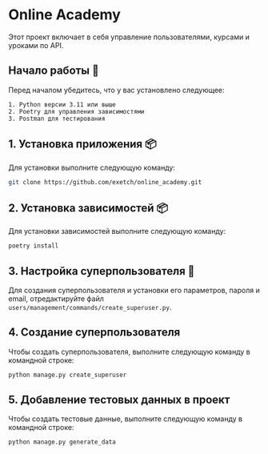 # Online Academy
Этот проект включает в себя управление пользователями, курсами и уроками по API.

## Начало работы 🚀

Перед началом убедитесь, что у вас установлено следующее:

    1. Python версии 3.11 или выше
    2. Poetry для управления зависимостями
    3. Postman для тестирования

## 1. Установка приложения 📦

Для установки выполните следующую команду:

```bash
git clone https://github.com/exetch/online_academy.git
```

## 2. Установка зависимостей 📦

Для установки зависимостей выполните следующую команду:

```bash
poetry install
```

## 3. Настройка суперпользователя 👤

Для создания суперпользователя и установки его параметров, пароля и email, отредактируйте файл `users/management/commands/create_superuser.py`.

## 4. Создание суперпользователя

Чтобы создать суперпользователя, выполните следующую команду в командной строке:

```bash
python manage.py create_superuser
```

## 5. Добавление тестовых данных в проект

Чтобы создать тестовые данные, выполните следующую команду в командной строке:

```bash
python manage.py generate_data
```

